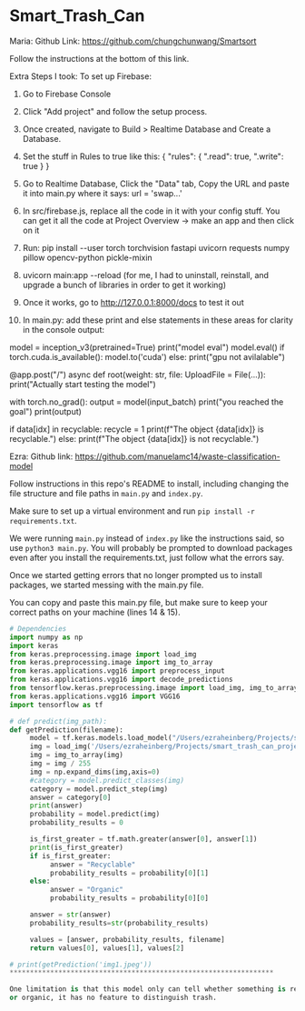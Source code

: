 # Smart_Trash_Can

Maria:
Github Link: https://github.com/chungchunwang/Smartsort

Follow the instructions at the bottom of this link. 

Extra Steps I took:
To set up Firebase:
1. Go to Firebase Console
2. Click "Add project" and follow the setup process.
3. Once created, navigate to Build > Realtime Database and Create a Database.
4. Set the stuff in Rules to true like this:
{
  "rules": {
    ".read": true,
    ".write": true
  }
}

5. Go to Realtime Database, Click the "Data" tab, Copy the URL and paste it into main.py where it says: url = 'swap...'
6. In src/firebase.js, replace all the code in it with your config stuff. You can get it all the code at Project Overview -> make an app and then click on it

7. Run: pip install --user torch torchvision fastapi uvicorn requests numpy pillow opencv-python pickle-mixin
8. uvicorn main:app --reload
(for me, I had to uninstall, reinstall, and upgrade a bunch of libraries in order to get it working)

9. Once it works, go to http://127.0.0.1:8000/docs to test it out

10. In main.py: add these print and else statements in these areas for clarity in the console output:

model = inception_v3(pretrained=True)
print("model eval")
model.eval()
if torch.cuda.is_available():
    model.to('cuda')
else: 
    print("gpu not avilalable")


    

@app.post("/")
async def root(weight: str, file: UploadFile = File(...)):
    print("Actually start testing the model")

  with torch.no_grad():
        output = model(input_batch)
        print("you reached the goal")
        print(output)


        

if data[idx] in recyclable:
    recycle = 1
    print(f"The object {data[idx]} is recyclable.")
else:
    print(f"The object {data[idx]} is not recyclable.")


Ezra:
Github link: https://github.com/manuelamc14/waste-classification-model

Follow instructions in this repo's README to install, including changing the
file structure and file paths in `main.py` and `index.py`.

Make sure to set up a virtual environment and run `pip install -r requirements.txt`.

We were running `main.py` instead of `index.py` like the instructions said, so
use `python3 main.py`. You will probably be prompted to download packages even after you
install the requirements.txt, just follow what the errors say.

Once we started getting errors that no longer prompted us to install packages, we started messing with the main.py file. 

You can copy and paste this main.py file, but make sure to keep your correct paths on your machine (lines 14 & 15).

```python
# Dependencies
import numpy as np
import keras
from keras.preprocessing.image import load_img
from keras.preprocessing.image import img_to_array
from keras.applications.vgg16 import preprocess_input
from keras.applications.vgg16 import decode_predictions
from tensorflow.keras.preprocessing.image import load_img, img_to_array
from keras.applications.vgg16 import VGG16
import tensorflow as tf

# def predict(img_path):
def getPrediction(filename):
     model = tf.keras.models.load_model("/Users/ezraheinberg/Projects/smart_trash_can_project/waste-classification-model/Resources/Model/final_model_weights.hdf5")
     img = load_img('/Users/ezraheinberg/Projects/smart_trash_can_project/waste-classification-model/static/'+filename, target_size=(180, 180))
     img = img_to_array(img)
     img = img / 255
     img = np.expand_dims(img,axis=0)
     #category = model.predict_classes(img)
     category = model.predict_step(img)
     answer = category[0]
     print(answer)
     probability = model.predict(img)
     probability_results = 0

     is_first_greater = tf.math.greater(answer[0], answer[1])
     print(is_first_greater)
     if is_first_greater:
          answer = "Recyclable"
          probability_results = probability[0][1]
     else:
          answer = "Organic"
          probability_results = probability[0][0]

     answer = str(answer)
     probability_results=str(probability_results)

     values = [answer, probability_results, filename]
     return values[0], values[1], values[2]

# print(getPrediction('img1.jpeg'))
*****************************************************************

One limitation is that this model only can tell whether something is recyclable
or organic, it has no feature to distinguish trash.
```